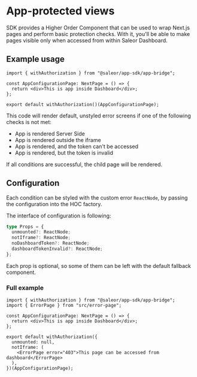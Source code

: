 # App-protected views

SDK provides a Higher Order Component that can be used to wrap Next.js pages and perform basic protection checks. With it, you'll be able to make pages visible only when accessed from within Saleor Dashboard.

## Example usage

```tsx
import { withAuthorization } from "@saleor/app-sdk/app-bridge";

const AppConfigurationPage: NextPage = () => {
  return <div>This is app inside Dashboard</div>;
};

export default withAuthorization()(AppConfigurationPage);
```

This code will render default, unstyled error screens if one of the following checks is not met:

- App is rendered Server Side
- App is rendered outside the iframe
- App is rendered, and the token can't be accessed
- App is rendered, but the token is invalid

If all conditions are successful, the child page will be rendered.

## Configuration

Each condition can be styled with the custom error `ReactNode`, by passing the configuration into the HOC factory.

The interface of configuration is following:

```typescript
type Props = {
  unmounted?: ReactNode;
  notIframe?: ReactNode;
  noDashboardToken?: ReactNode;
  dashboardTokenInvalid?: ReactNode;
};
```

Each prop is optional, so some of them can be left with the default fallback component.

### Full example

```tsx
import { withAuthorization } from "@saleor/app-sdk/app-bridge";
import { ErrorPage } from "src/error-page";

const AppConfigurationPage: NextPage = () => {
  return <div>This is app inside Dashboard</div>;
};

export default withAuthorization({
  unmounted: null,
  notIframe: (
    <ErrorPage error="403">This page can be accessed from dashboard</ErrorPage>
  ),
})(AppConfigurationPage);
```
